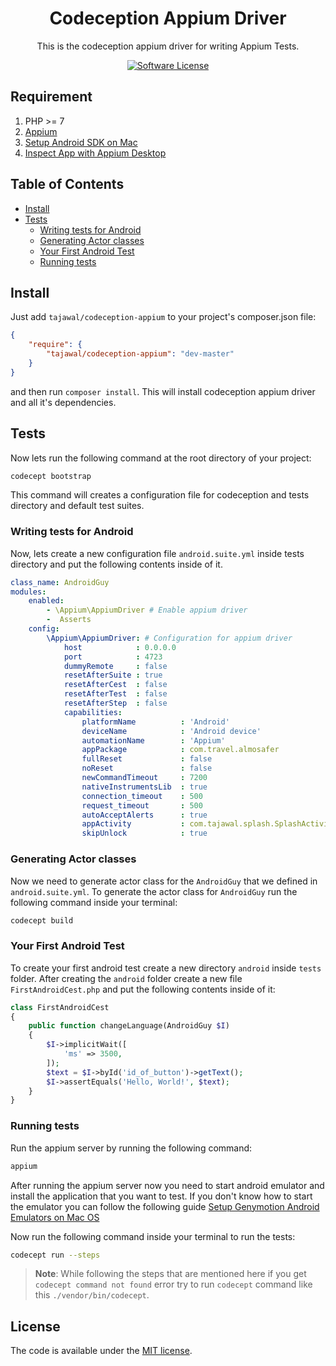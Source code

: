 <p align="center">
  <h1 align="center">Codeception Appium Driver</h1>
  <p align="center">This is the codeception appium driver for writing Appium Tests.</p>
  <p align="center">
            <a href="LICENSE.md">
      <img src="https://img.shields.io/badge/license-MIT-brightgreen.svg?style=flat-square" alt="Software License">
    </a>
  </p>
</p>

## Requirement

1. PHP >= 7
2. [Appium](http://appium.io/)
3. [Setup Android SDK on Mac](https://gist.github.com/agrcrobles/165ac477a9ee51198f4a870c723cd441)
4. [Inspect App with Appium Desktop](https://medium.com/@eliasnogueira/inspect-an-app-with-the-new-appium-desktop-8ce4dc9aa95c)

## Table of Contents

* [Install](#install)
* [Tests](#tests)
  * [Writing tests for Android](#writing-tests-for-android)
  * [Generating Actor classes](#generating-actor-classes)
  * [Your First Android Test](#your-first-android-test)
  * [Running tests](#running-tests)

## Install

Just add `tajawal/codeception-appium` to your project's composer.json file:

```json
{
    "require": {
        "tajawal/codeception-appium": "dev-master"
    }
}
```

and then run `composer install`. This will install codeception appium driver and all it's dependencies.

## Tests

Now lets run the following command at the root directory of your project:

```bash
codecept bootstrap
```

This command will creates a configuration file for codeception and tests directory and default test suites.

### Writing tests for Android

Now, lets create a new configuration file `android.suite.yml` inside tests directory and put the following contents inside of it.

```yml
class_name: AndroidGuy
modules:
    enabled:
        - \Appium\AppiumDriver # Enable appium driver
        -  Asserts
    config:
        \Appium\AppiumDriver: # Configuration for appium driver
            host            : 0.0.0.0
            port            : 4723
            dummyRemote     : false
            resetAfterSuite : true
            resetAfterCest  : false
            resetAfterTest  : false
            resetAfterStep  : false
            capabilities:
                platformName          : 'Android'
                deviceName            : 'Android device'
                automationName        : 'Appium'
                appPackage            : com.travel.almosafer
                fullReset             : false
                noReset               : false
                newCommandTimeout     : 7200
                nativeInstrumentsLib  : true
                connection_timeout    : 500
                request_timeout       : 500
                autoAcceptAlerts      : true
                appActivity           : com.tajawal.splash.SplashActivity
                skipUnlock            : true
```

### Generating Actor classes

Now we need to generate actor class for the  `AndroidGuy` that we defined in `android.suite.yml`. To generate the actor class for `AndroidGuy` run the following command inside your terminal:

```bash
codecept build
```

### Your First Android Test

To create your first android test create a new directory `android` inside `tests` folder. After creating the `android` folder create a new file `FirstAndroidCest.php` and put the following contents inside of it:

```php
class FirstAndroidCest
{
    public function changeLanguage(AndroidGuy $I)
    {
        $I->implicitWait([
            'ms' => 3500,
        ]);
        $text = $I->byId('id_of_button')->getText();
        $I->assertEquals('Hello, World!', $text);
    }
}
```

### Running tests

Run the appium server by running the following command:

```bash
appium
```

After running the appium server now you need to start android emulator and install the application that you want to test. If you don't know how to start the emulator you can follow the following guide [Setup Genymotion Android Emulators on Mac OS
](https://shankargarg.wordpress.com/2016/02/25/setup-genymotion-android-emulators-on-mac-os/)

Now run the following command inside your terminal to run the tests:

```bash
codecept run --steps
```

> **Note**: While following the steps that are mentioned here if you get `codecept command not found` error try to run `codecept` command like this `./vendor/bin/codecept`.

## License

The code is available under the [MIT license](LICENSE.md).